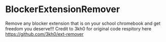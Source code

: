 # BlockerExtensionRemover
Remove any blocker extension that is on your school chromebook and get freedom you deserve!!!
Credit to 3kh0 for original code respitory here https://github.com/3kh0/ext-remover

